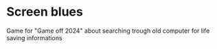 # Screen blues
Game for "Game off 2024" about searching trough old computer for life saving informations
